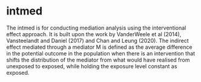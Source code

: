 # intmed
The intmed is for conducting mediation analysis using the interventional effect approach. It is built upon the work by VanderWeele et al (2014), Vansteelandt and Daniel (2017) and Chan and Leung (2020). The indirect effect mediated through a mediator M is defined as the average difference in the potential outcome in the population when there is an intervention that shifts the distribution of the mediator from what would have realised from unexposed to exposed, while holding the exposure level constant as exposed. 

